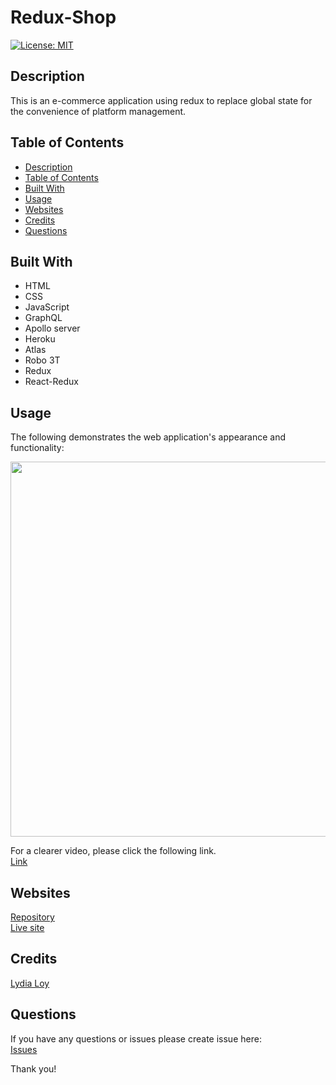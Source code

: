 # Redux-Shop

[![License: MIT](https://img.shields.io/badge/License-MIT-yellow.svg)](https://opensource.org/licenses/MIT)
 
 

## Description
This is an e-commerce application using redux to replace global state for the convenience of platform management.



## Table of Contents
  - [Description](#description)
  - [Table of Contents](#table-of-contents)
  - [Built With](#built-with)
  - [Usage](#usage)
  - [Websites](#websites)
  - [Credits](#credits)
  - [Questions](#questions)



## Built With
  * HTML 
  * CSS
  * JavaScript
  * GraphQL
  * Apollo server
  * Heroku
  * Atlas
  * Robo 3T
  * Redux
  * React-Redux


## Usage 
The following demonstrates the web application's appearance and functionality:



<img src="./client/public/Redux Shop.gif" width="600" height="" />

For a clearer video, please click the following link.<br />
[Link](https://drive.google.com/file/d/1uNUlNE8oiTCtDCRx72ropY9f5IkAo0V6/view)



## Websites
[Repository](https://github.com/flowingcityloy/Google-Book-Search-Engine)<br />
[Live site](https://google-book-search-engine-ll.herokuapp.com/)



## Credits

  [Lydia Loy](https://github.com/flowingcityloy)<br/>



## Questions
  
If you have any questions or issues please create issue here:<br/>
[Issues](https://github.com/flowingcityloy/Google-Book-Search-Engine/issues) 


Thank you!